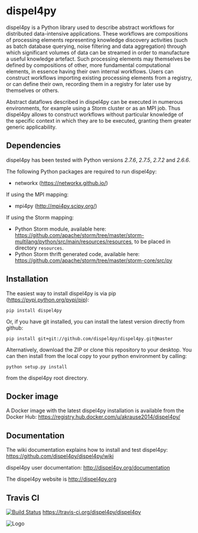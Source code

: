 dispel4py
=========

dispel4py is a Python library used to describe abstract workflows for distributed data-intensive applications. These workflows are compositions of processing elements representing knowledge discovery activities (such as batch database querying, noise filtering and data aggregation) through which significant volumes of data can be streamed in order to manufacture a useful knowledge artefact. Such processing elements may themselves be defined by compositions of other, more fundamental computational elements, in essence having their own internal workflows. Users can construct workflows importing existing processing elements from a registry, or can define their own, recording them in a registry for later use by themselves or others.

Abstract dataflows described in dispel4py can be executed in numerous environments, for example using a Storm cluster or as an MPI job. Thus dispel4py allows to construct workflows without particular knowledge of the specific context in which they are to be executed, granting them greater generic applicability.

Dependencies 
------------

dispel4py has been tested with Python versions *2.7.6*, *2.7.5*, *2.7.2* and *2.6.6*.

The following Python packages are required to run dispel4py:

- networkx (https://networkx.github.io/)

If using the MPI mapping:

- mpi4py (http://mpi4py.scipy.org/)

If using the Storm mapping:

- Python Storm module, available here: https://github.com/apache/storm/tree/master/storm-multilang/python/src/main/resources/resources, to be placed in directory `resources`.
- Python Storm thrift generated code, available here: https://github.com/apache/storm/tree/master/storm-core/src/py

Installation
------------

The easiest way to install dispel4py is via pip (https://pypi.python.org/pypi/pip):

`pip install dispel4py`

Or, if you have git installed, you can install the latest version directly from github:

`pip install git+git://github.com/dispel4py/dispel4py.git@master`

Alternatively, download the ZIP or clone this repository to your desktop. You can then install from the local copy to your python environment by calling:

`python setup.py install`

from the dispel4py root directory.

Docker image
------------

A Docker image with the latest dispel4py installation is available from the Docker Hub: https://registry.hub.docker.com/u/akrause2014/dispel4py/

Documentation
-------------

The wiki documentation explains how to install and test dispel4py: https://github.com/dispel4py/dispel4py/wiki

dispel4py user documentation: http://dispel4py.org/documentation

The dispel4py website is http://dispel4py.org

Travis CI
---------

[![Build Status](https://travis-ci.org/dispel4py/dispel4py.svg)](https://travis-ci.org/dispel4py/dispel4py)
https://travis-ci.org/dispel4py/dispel4py


![Logo](http://www2.epcc.ed.ac.uk/~amrey/VERCE/Dispel4Py/_static/DISPEL4PY_web_trans.png)

